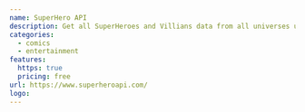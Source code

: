 ```yaml
---
name: SuperHero API
description: Get all SuperHeroes and Villians data from all universes under a single API.
categories:
  - comics
  - entertainment
features:
  https: true
  pricing: free
url: https://www.superheroapi.com/
logo:
---
```

